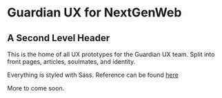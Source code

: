 Guardian UX for NextGenWeb
===========================

A Second Level Header
---------------------

This is the home of all UX prototypes for the Guardian UX team.
Split into front pages, articles, soulmates, and identity.

Everything is styled with Sass.
Reference can be found <a href="http://sass-lang.com/docs/yardoc/file.SASS_REFERENCE.html">here</a>

More to come soon.
<!--
### Header 3
> This is a blockquote.
> 
> This is the second paragraph in the blockquote.
>
> ## This is an H2 in a blockquote

-->